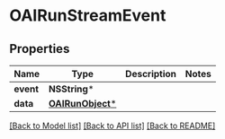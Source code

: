 # OAIRunStreamEvent

## Properties
Name | Type | Description | Notes
------------ | ------------- | ------------- | -------------
**event** | **NSString*** |  | 
**data** | [**OAIRunObject***](OAIRunObject.md) |  | 

[[Back to Model list]](../README.md#documentation-for-models) [[Back to API list]](../README.md#documentation-for-api-endpoints) [[Back to README]](../README.md)


